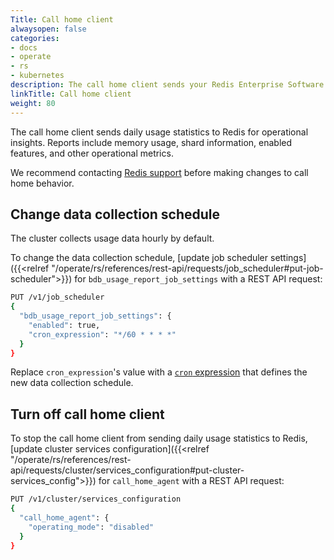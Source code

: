 ```yaml
---
Title: Call home client
alwaysopen: false
categories:
- docs
- operate
- rs
- kubernetes
description: The call home client sends your Redis Enterprise Software cluster's daily usage statistics to Redis.
linkTitle: Call home client
weight: 80
---
```


The call home client sends daily usage statistics to Redis for operational insights. Reports include memory usage, shard information, enabled features, and other operational metrics.
    
We recommend contacting [Redis support](https://redis.io/support/) before making changes to call home behavior.

## Change data collection schedule

The cluster collects usage data hourly by default.

To change the data collection schedule, [update job scheduler settings]({{<relref "/operate/rs/references/rest-api/requests/job_scheduler#put-job-scheduler">}}) for `bdb_usage_report_job_settings` with a REST API request:

```sh
PUT /v1/job_scheduler
{
  "bdb_usage_report_job_settings": {
    "enabled": true,
    "cron_expression": "*/60 * * * *"
  }
}
```

Replace `cron_expression`'s value with a [`cron` expression](https://en.wikipedia.org/wiki/Cron#CRON_expression) that defines the new data collection schedule.

## Turn off call home client

To stop the call home client from sending daily usage statistics to Redis, [update cluster services configuration]({{<relref "/operate/rs/references/rest-api/requests/cluster/services_configuration#put-cluster-services_config">}}) for `call_home_agent` with a REST API request:

```sh
PUT /v1/cluster/services_configuration
{ 
  "call_home_agent": { 
    "operating_mode": "disabled"
  } 
}
```
